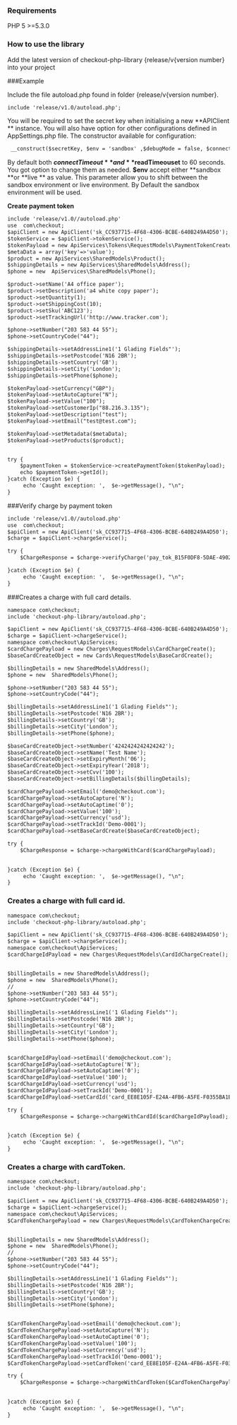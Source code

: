 ### Requirements

PHP 5 >=5.3.0

### How to use the library

Add the latest version of checkout-php-library {release/v{version number} into your project

###Example

Include the file autoload.php found in folder {release/v{version number}.
```html
include 'release/v1.0/autoload.php';
```
You will be required to set the secret key when initialising a new **APIClient ** instance. You will also have option for other configurations defined in AppSettings.php file. 
The constructor available for configuration:
```html
 __construct($secretKey, $env = 'sandbox' ,$debugMode = false, $connectTimeout = 60, $readTimeout =60)
```
By default both **$connectTimeout** and **$readTimeouset** to 60 seconds. You got option to change them as needed.
**$env** accept either **sandbox **or **live ** as value.  This parameter allow you to shift between the sandbox environment or live environment. By Default the sandbox environment will be used. 

**Create payment token**
```html
include 'release/v1.0//autoload.php'
use  com\checkout;
$apiClient = new ApiClient('sk_CC937715-4F68-4306-BCBE-640B249A4D50');
$tokenService = $apiClient->tokenService();
$tokenPayload = new ApiServices\Tokens\RequestModels\PaymentTokenCreate();
$metaData = array('key'=>'value');
$product = new ApiServices\SharedModels\Product();
$shippingDetails = new ApiServices\SharedModels\Address();
$phone = new  ApiServices\SharedModels\Phone();

$product->setName('A4 office paper');
$product->setDescription('a4 white copy paper');
$product->setQuantity(1);
$product->setShippingCost(10);
$product->setSku('ABC123');
$product->setTrackingUrl('http://www.tracker.com');

$phone->setNumber("203 583 44 55");
$phone->setCountryCode("44");

$shippingDetails->setAddressLine1('1 Glading Fields"');
$shippingDetails->setPostcode('N16 2BR');
$shippingDetails->setCountry('GB');
$shippingDetails->setCity('London');
$shippingDetails->setPhone($phone);

$tokenPayload->setCurrency("GBP");
$tokenPayload->setAutoCapture("N");
$tokenPayload->setValue("100");
$tokenPayload->setCustomerIp("88.216.3.135");
$tokenPayload->setDescription("test");
$tokenPayload->setEmail("test@test.com");

$tokenPayload->setMetadata($metaData);
$tokenPayload->setProducts($product);


try {
	$paymentToken = $tokenService->createPaymentToken($tokenPayload);
	echo $paymentToken->getId();
}catch (Exception $e) {
     echo 'Caught exception: ',  $e->getMessage(), "\n";
}

```
###Verify charge by payment token


```html
include 'release/v1.0//autoload.php'
use  com\checkout;
$apiClient = new ApiClient('sk_CC937715-4F68-4306-BCBE-640B249A4D50');
$charge = $apiClient->chargeService();

try {
	$ChargeResponse = $charge->verifyCharge('pay_tok_B15F0DF8-5DAE-4902-BDB1-5C176B1815B1');

}catch (Exception $e) {
     echo 'Caught exception: ',  $e->getMessage(), "\n";
}
```
###Creates a charge with full card details.
```html
namespace com\checkout;
include 'checkout-php-library/autoload.php';

$apiClient = new ApiClient('sk_CC937715-4F68-4306-BCBE-640B249A4D50');
$charge = $apiClient->chargeService();
namespace com\checkout\ApiServices;
$cardChargePayload = new Charges\RequestModels\CardChargeCreate();
$baseCardCreateObject = new Cards\RequestModels\BaseCardCreate();

$billingDetails = new SharedModels\Address();
$phone = new  SharedModels\Phone();

$phone->setNumber("203 583 44 55");
$phone->setCountryCode("44");

$billingDetails->setAddressLine1('1 Glading Fields"');
$billingDetails->setPostcode('N16 2BR');
$billingDetails->setCountry('GB');
$billingDetails->setCity('London');
$billingDetails->setPhone($phone);

$baseCardCreateObject->setNumber('4242424242424242');
$baseCardCreateObject->setName('Test Name');
$baseCardCreateObject->setExpiryMonth('06');
$baseCardCreateObject->setExpiryYear('2018');
$baseCardCreateObject->setCvv('100');
$baseCardCreateObject->setBillingDetails($billingDetails);

$cardChargePayload->setEmail('demo@checkout.com');
$cardChargePayload->setAutoCapture('N');
$cardChargePayload->setAutoCaptime('0');
$cardChargePayload->setValue('100');
$cardChargePayload->setCurrency('usd');
$cardChargePayload->setTrackId('Demo-0001');
$cardChargePayload->setBaseCardCreate($baseCardCreateObject);

try {
	$ChargeResponse = $charge->chargeWithCard($cardChargePayload);
	

}catch (Exception $e) {
     echo 'Caught exception: ',  $e->getMessage(), "\n";
}

```
### Creates a charge with full card id.
```html
namespace com\checkout;
include 'checkout-php-library/autoload.php';

$apiClient = new ApiClient('sk_CC937715-4F68-4306-BCBE-640B249A4D50');
$charge = $apiClient->chargeService();
namespace com\checkout\ApiServices;
$cardChargeIdPayload = new Charges\RequestModels\CardIdChargeCreate();


$billingDetails = new SharedModels\Address();
$phone = new  SharedModels\Phone();
//
$phone->setNumber("203 583 44 55");
$phone->setCountryCode("44");

$billingDetails->setAddressLine1('1 Glading Fields"');
$billingDetails->setPostcode('N16 2BR');
$billingDetails->setCountry('GB');
$billingDetails->setCity('London');
$billingDetails->setPhone($phone);


$cardChargeIdPayload->setEmail('demo@checkout.com');
$cardChargeIdPayload->setAutoCapture('N');
$cardChargeIdPayload->setAutoCaptime('0');
$cardChargeIdPayload->setValue('100');
$cardChargeIdPayload->setCurrency('usd');
$cardChargeIdPayload->setTrackId('Demo-0001');
$cardChargeIdPayload->setCardId('card_EE8E105F-E24A-4FB6-A5FE-F0355BA1E490');

try {
	$ChargeResponse = $charge->chargeWithCardId($cardChargeIdPayload);
	

}catch (Exception $e) {
     echo 'Caught exception: ',  $e->getMessage(), "\n";
}
```
### Creates a charge with cardToken.
```html
namespace com\checkout;
include 'checkout-php-library/autoload.php';

$apiClient = new ApiClient('sk_CC937715-4F68-4306-BCBE-640B249A4D50');
$charge = $apiClient->chargeService();
namespace com\checkout\ApiServices;
$CardTokenChargePayload = new Charges\RequestModels\CardTokenChargeCreate();


$billingDetails = new SharedModels\Address();
$phone = new  SharedModels\Phone();
//
$phone->setNumber("203 583 44 55");
$phone->setCountryCode("44");

$billingDetails->setAddressLine1('1 Glading Fields"');
$billingDetails->setPostcode('N16 2BR');
$billingDetails->setCountry('GB');
$billingDetails->setCity('London');
$billingDetails->setPhone($phone);


$CardTokenChargePayload->setEmail('demo@checkout.com');
$CardTokenChargePayload->setAutoCapture('N');
$CardTokenChargePayload->setAutoCaptime('0');
$CardTokenChargePayload->setValue('100');
$CardTokenChargePayload->setCurrency('usd');
$CardTokenChargePayload->setTrackId('Demo-0001');
$CardTokenChargePayload->setCardToken('card_EE8E105F-E24A-4FB6-A5FE-F0355BA1E490');

try {
	$ChargeResponse = $charge->chargeWithCardToken($CardTokenChargePayload);
	

}catch (Exception $e) {
     echo 'Caught exception: ',  $e->getMessage(), "\n";
}
```
